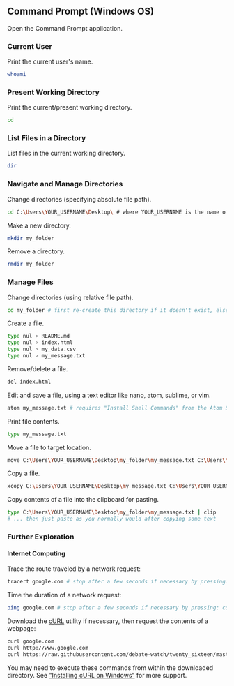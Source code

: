 
## Command Prompt (Windows OS)

Open the Command Prompt application.

### Current User

Print the current user's name.

```` sh
whoami
````

### Present Working Directory

Print the current/present working directory.

```` sh
cd
````

### List Files in a Directory

List files in the current working directory.

```` sh
dir
````

### Navigate and Manage Directories

Change directories (specifying absolute file path).

```` sh
cd C:\Users\YOUR_USERNAME\Desktop\ # where YOUR_USERNAME is the name of the user currently operating your local machine
````

Make a new directory.

```` sh
mkdir my_folder
````

Remove a directory.

```` sh
rmdir my_folder
````

### Manage Files

Change directories (using relative file path).

```` sh
cd my_folder # first re-create this directory if it doesn't exist, else this will trigger an error
````

Create a file.

```` sh
type nul > README.md
type nul > index.html
type nul > my_data.csv
type nul > my_message.txt
````

Remove/delete a file.

```` sh
del index.html
````

Edit and save a file, using a text editor like nano, atom, sublime, or vim.

```` sh
atom my_message.txt # requires "Install Shell Commands" from the Atom Settings
````

Print file contents.

```` sh
type my_message.txt
````

Move a file to target location.

```` sh
move C:\Users\YOUR_USERNAME\Desktop\my_folder\my_message.txt C:\Users\YOUR_USERNAME\Desktop
````

Copy a file.

```` sh
xcopy C:\Users\YOUR_USERNAME\Desktop\my_message.txt C:\Users\YOUR_USERNAME\Desktop\my_folder
````

Copy contents of a file into the clipboard for pasting.

```` sh
type C:\Users\YOUR_USERNAME\Desktop\my_folder\my_message.txt | clip
# ... then just paste as you normally would after copying some text
````

### Further Exploration

#### Internet Computing

Trace the route traveled by a network request:

```` sh
tracert google.com # stop after a few seconds if necessary by pressing: control + c
````

Time the duration of a network request:

```` sh
ping google.com # stop after a few seconds if necessary by pressing: control + c
````

Download the [cURL](https://curl.haxx.se/download.html) utility if necessary, then request the contents of a webpage:

```` sh
curl google.com
curl http://www.google.com
curl https://raw.githubusercontent.com/debate-watch/twenty_sixteen/master/lib/twenty_sixteen/candidates.json
````

You may need to execute these commands from within the downloaded directory. See ["Installing cURL on Windows"](https://github.com/SCSU-CSC-Department/201701-csc-443-01/issues/13#issuecomment-285919861) for more support.
